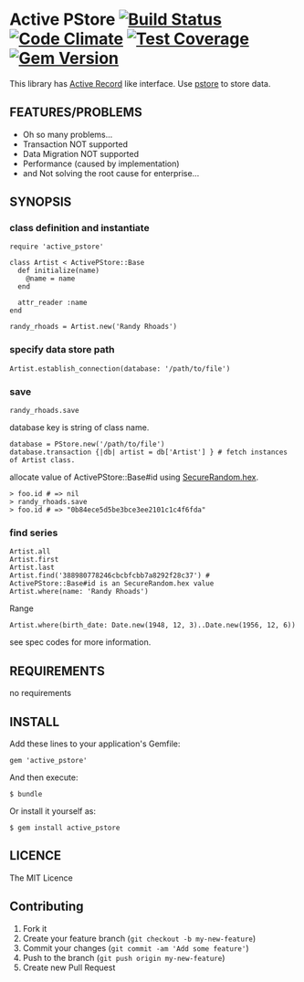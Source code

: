 # Active PStore [![Build Status](https://travis-ci.org/koic/active-pstore.svg)](https://travis-ci.org/koic/active-pstore) [![Code Climate](https://codeclimate.com/github/koic/active-pstore/badges/gpa.svg)](https://codeclimate.com/github/koic/active-pstore) [![Test Coverage](https://codeclimate.com/github/koic/active-pstore/badges/coverage.svg)](https://codeclimate.com/github/koic/active-pstore/coverage) [![Gem Version](https://badge.fury.io/rb/active_pstore.svg)](http://badge.fury.io/rb/active_pstore)

This library has [Active Record](https://github.com/rails/rails/tree/master/activerecord) like interface. Use [pstore](http://docs.ruby-lang.org/en/2.2.0/PStore.html) to store data.

## FEATURES/PROBLEMS

* Oh so many problems...
* Transaction NOT supported
* Data Migration NOT supported
* Performance (caused by implementation)
* and Not solving the root cause for enterprise...

## SYNOPSIS

### class definition and instantiate

```
require 'active_pstore'

class Artist < ActivePStore::Base
  def initialize(name)
    @name = name
  end

  attr_reader :name
end

randy_rhoads = Artist.new('Randy Rhoads')
```

### specify data store path

```
Artist.establish_connection(database: '/path/to/file')
```

### save

```
randy_rhoads.save
```

database key is string of class name.

```
database = PStore.new('/path/to/file')
database.transaction {|db| artist = db['Artist'] } # fetch instances of Artist class.
```

allocate value of ActivePStore::Base#id using [SecureRandom.hex](http://ruby-doc.org/stdlib-2.2.0/libdoc/securerandom//rdoc/SecureRandom.html#method-c-hex).

```
> foo.id # => nil 
> randy_rhoads.save
> foo.id # => "0b84ece5d5be3bce3ee2101c1c4f6fda"
```

### find series

```
Artist.all
Artist.first
Artist.last
Artist.find('388980778246cbcbfcbb7a8292f28c37') # ActivePStore::Base#id is an SecureRandom.hex value
Artist.where(name: 'Randy Rhoads')
```

Range

```
Artist.where(birth_date: Date.new(1948, 12, 3)..Date.new(1956, 12, 6))
```

see spec codes for more information.

## REQUIREMENTS

no requirements

## INSTALL

Add these lines to your application's Gemfile:

```
gem 'active_pstore'
```

And then execute:

```
$ bundle
```

Or install it yourself as:

```
$ gem install active_pstore
```

## LICENCE

The MIT Licence

## Contributing

1. Fork it
2. Create your feature branch (`git checkout -b my-new-feature`)
3. Commit your changes (`git commit -am 'Add some feature'`)
4. Push to the branch (`git push origin my-new-feature`)
5. Create new Pull Request
